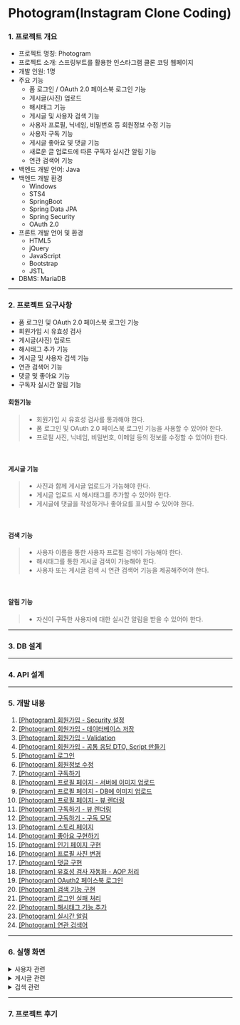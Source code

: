 # Photogram(Instagram Clone Coding)
### 1. 프로젝트 개요
- 프로젝트 명칭: Photogram
- 프로젝트 소개: 스프링부트를 활용한 인스타그램 클론 코딩 웹페이지
- 개발 인원: 1명
- 주요 기능
	- 폼 로그인 / OAuth 2.0 페이스북 로그인 기능
	- 게시글(사진) 업로드
	- 해시태그 기능
	- 게시글 및 사용자 검색 기능
	- 사용자 프로필, 닉네임, 비밀번호 등 회원정보 수정 기능
	- 사용자 구독 기능
	- 게시글 좋아요 및 댓글 기능
	- 새로운 글 업로드에 따른 구독자 실시간 알림 기능
	- 연관 검색어 기능
- 백엔드 개발 언어: Java
- 백엔드 개발 환경
	- Windows
	- STS4
	- SpringBoot
	- Spring Data JPA
	- Spring Security
	- OAuth 2.0
- 프론트 개발 언어 및 환경
	- HTML5
	- jQuery
	- JavaScript
	- Bootstrap
	- JSTL
- DBMS: MariaDB

<hr>

### 2. 프로젝트 요구사항
- 폼 로그인 및 OAuth 2.0 페이스북 로그인 기능
- 회원가입 시 유효성 검사
- 게시글(사진) 업로드
- 해시태그 추가 기능
- 게시글 및 사용자 검색 기능
- 연관 검색어 기능
- 댓글 및 좋아요 기능
- 구독자 실시간 알림 기능

#### 회원기능
> - 회원가입 시 유효성 검사를 통과해야 한다.
> - 폼 로그인 및 OAuth 2.0 페이스북 로그인 기능을 사용할 수 있어야 한다.
> - 프로필 사진, 닉네임, 비밀번호, 이메일 등의 정보를 수정할 수 있어야 한다.

<br>

#### 게시글 기능
> - 사진과 함께 게시글 업로드가 가능해야 한다.
> - 게시글 업로드 시 해시태그를 추가할 수 있어야 한다.
> - 게시글에 댓글을 작성하거나 좋아요를 표시할 수 있어야 한다.

<br>

#### 검색 기능
> - 사용자 이름을 통한 사용자 프로필 검색이 가능해야 한다.
> - 해시태그를 통한 게시글 검색이 가능해야 한다.
> - 사용자 또는 게시글 검색 시 연관 검색어 기능을 제공해주어야 한다.

<br>

#### 알림 기능
> - 자신이 구독한 사용자에 대한 실시간 알림을 받을 수 있어야 한다.

<hr>

### 3. DB 설계


<hr>

### 4. API 설계


<hr>

### 5. 개발 내용
1. [[Photogram] 회원가입 - Security 설정](https://daegwonkim.tistory.com/341)
2. [[Photogram] 회원가입 - 데이터베이스 저장](https://daegwonkim.tistory.com/342)
3. [[Photogram] 회원가입 - Validation](https://daegwonkim.tistory.com/343)
4. [[Photogram] 회원가입 - 공통 응답 DTO, Script 만들기](https://daegwonkim.tistory.com/344)
5. [[Photogram] 로그인](https://daegwonkim.tistory.com/345)
6. [[Photogram] 회원정보 수정](https://daegwonkim.tistory.com/346)
7. [[Photogram] 구독하기](https://daegwonkim.tistory.com/347)
8. [[Photogram] 프로필 페이지 - 서버에 이미지 업로드](https://daegwonkim.tistory.com/348)
9. [[Photogram] 프로필 페이지 - DB에 이미지 업로드](https://daegwonkim.tistory.com/349)
10. [[Photogram] 프로필 페이지 - 뷰 렌더링](https://daegwonkim.tistory.com/350)
11. [[Photogram] 구독하기 - 뷰 렌더링](https://daegwonkim.tistory.com/351)
12. [[Photogram] 구독하기 - 구독 모달](https://daegwonkim.tistory.com/353)
13. [[Photogram] 스토리 페이지](https://daegwonkim.tistory.com/354)
14. [[Photogram] 좋아요 구현하기](https://daegwonkim.tistory.com/355)
15. [[Photogram] 인기 페이지 구현](https://daegwonkim.tistory.com/356)
16. [[Photogram] 프로필 사진 변경](https://daegwonkim.tistory.com/357)
17. [[Photogram] 댓글 구현](https://daegwonkim.tistory.com/358)
18. [[Photogram] 유효성 검사 자동화 - AOP 처리](https://daegwonkim.tistory.com/359)
19. [[Photogram] OAuth2 페이스북 로그인](https://daegwonkim.tistory.com/360)
20. [[Photogram] 검색 기능 구현](https://daegwonkim.tistory.com/376)
21. [[Photogram] 로그인 실패 처리](https://daegwonkim.tistory.com/377)
22. [[Photogram] 해시태그 기능 추가](https://daegwonkim.tistory.com/378)
23. [[Photogram] 실시간 알림](https://daegwonkim.tistory.com/379)
24. [[Photogram] 연관 검색어](https://daegwonkim.tistory.com/380)

<hr>

### 6. 실행 화면
<details>
<summary>사용자 관련</summary>

#### 로그인 및 로그아웃 페이지
![login](https://user-images.githubusercontent.com/45421117/224647069-a230369b-8c5a-4309-b9b1-eef63fd1227c.png)

#### 로그인에 실패할 경우
![login_fail](https://user-images.githubusercontent.com/45421117/224647499-bf110f4d-a4f5-4b98-b25f-4ce2917dd431.png)

#### 회원가입 페이지
![join](https://user-images.githubusercontent.com/45421117/224647606-9ad73f70-a441-445b-bf6c-fb9a22fbc669.png)

#### 사용자 프로필 페이지
![profile](https://user-images.githubusercontent.com/45421117/224647824-05d2aaf4-9caa-41f6-9fd2-871311447933.png)

#### 회원정보 수정 페이지
![update](https://user-images.githubusercontent.com/45421117/224647926-81f15314-7d75-418f-afe8-f3b6de693cfb.png)
	
</details>

<details>
<summary>게시글 관련</summary>

#### 스토리 페이지
![story](https://user-images.githubusercontent.com/45421117/224648811-07641338-93ef-46b4-ae95-86c68e72a679.png)

#### 게시글 업로드 페이지
![upload](https://user-images.githubusercontent.com/45421117/224648917-d19f3268-03a5-41ef-854d-81731cac90e0.png)
	
</details>

<details>
<summary>검색 관련</summary>

#### 연관 검색어 기능
![relative](https://user-images.githubusercontent.com/45421117/224649162-57ac011e-1b7e-439c-8f1e-beb0b4e71459.png)

#### 사용자 검색 페이지
![account](https://user-images.githubusercontent.com/45421117/224649292-a013a247-f079-4d9d-8c7c-58029b97d56e.png)

#### 게시글 검색 페이지
![tag](https://user-images.githubusercontent.com/45421117/224649433-a1c1b16c-77fb-473c-af02-25d159252631.png)

</details>

<hr>

### 7. 프로젝트 후기
